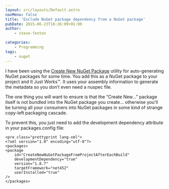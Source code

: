 ```yaml
---
layout: src/layouts/Default.astro
navMenu: false
title: 'Exclude NuGet package dependency from a NuGet package'
pubDate: 2015-06-23T18:26:09+01:00
author:
    - steve-fenton

categories:
    - Programming
tags:
    - nuget
---
```


I have been using the [Create New NuGet Package](/2014/08/Share-Your-Own-Code-With-NuGet/) utility for auto-generating NuGet packages for some time. You add this as a NuGet package to your project and It Just Works™. It uses your assembly information to generate the metadata so you don’t even need a nuspec file.

The one thing you will want to ensure is that the “Create New…” package itself is not bundled into the NuGet package you create… otherwise you’ll be turning all your consumers into NuGet packages in some kind of strange copy-left packaging cascade.

To prevent this, you just need to add the development dependency attribute in your packages.config file:

```
<pre class="prettyprint lang-xml">
<?xml version="1.0" encoding="utf-8"?>
<packages>
<package
    id="CreateNewNuGetPackageFromProjectAfterEachBuild"
    developmentDependency="true"
    version="1.8.7"
    targetFramework="net452"
    userInstalled="true"
/>
</packages>
```